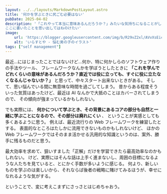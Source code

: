 ```yaml
---
layout: ../../layouts/MarkdownPostLayout.astro
title: '何かを学ぶときに尻ごむ必要はない'
pubDate: 2025-04-02
description: '「これやって本当に意味あるんだろうか？」みたいな気持ちになることがしばしばあるので、
ここに書いたことを思い出してはねのけたい'
image:
    url: 'https://blogger.googleusercontent.com/img/b/R29vZ2xl/AVvXsEicVbt5X1UYAxlzqqmoVZY1tqFY9kfogqsyGOPhKjv6ttFNfEvEdnXq-JG_O8PMmOo0xyOF99Hgvs7DSzEyKCXlvFP9uytDEZ5gHce5mp78PtCP2lOu4i-ci6ClNvT3RUfzpnB3hnKZp4Ot/s800/nayamu_boy2.png'
    alt: 'いらすとや - 悩む男の子のイラスト'
tags: ["self management"]
---
```

最近…にはじまったことではないけど…何か、特に何かしらのソフトウェア作りの手法やツール、
フレームワークなんかを学ぼうとしたときに
**「これを学んでどれくらいの意味があるんだろうか？直近では役に立っても、すぐに役に立たなくなるんじゃないか？」**
と思って、中々スタート出来ないときがある。
そして、思い悩んでいる間に無意味な時間を過ごしてしまう。
昔からある程度そういった気質はあったけど、最近は AI なんかで大抵のことはカバーされてしまうので、
その傾向が強まっているかもしれない。

でも実際には、 **何かについて学ぶとき、その背景にあるコアの部分も自然と一緒に学ぶことになるので、その部分は廃れにくい** 、
ということが実感としても多くあるように思う。
例えば、最近流行りの Web フレームワークを練習したとする。
表面的なところはたしかに流用できないものかもしれないけど、
ほかの Web フレームワークではそのまま活かせる汎用的な知識というのは、案外、勝手に残るものだと思う。

最大効率を求めて、狙いすました「正解」だけを学習できたら最高効率なのかもしれない。
けど、実際にはそんな話は上手く進まないし、周囲の目標になるような人たちを見ていると、とにかく手数が多いように感じる。
何より、新しいものを学ぶのは楽しいから、それならば後者の戦略に賭けてみるほうが、幸せになれるような気がする。

ということで、変に考えこまずにさっさとはじめちゃおう。
